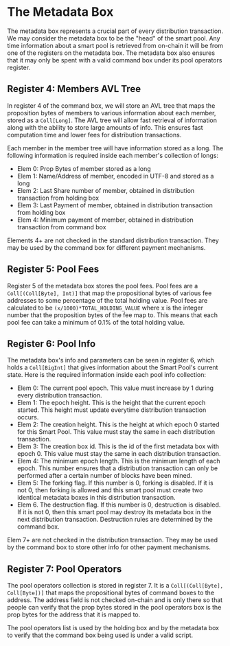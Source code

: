 # The Metadata Box

The metadata box represents a crucial part of every distribution transaction. We may consider the metadata
box to be the "head" of the smart pool. Any time information about a smart pool is retrieved from on-chain
it will be from one of the registers on the metadata box. The metadata box also ensures that it may only 
be spent with a valid command box under its pool operators register.

## Register 4: Members AVL Tree
In register 4 of the command box, we will store an AVL tree that maps the proposition bytes of members
to various information about each member, stored as a `Coll[Long]`. The AVL tree will allow fast retrieval of information along with
the ability to store large amounts of info. This ensures fast computation time and lower fees for distribution
transactions.

Each member in the member tree will have information stored as a long. The following information is required
inside each member's collection of longs:
- Elem 0: Prop Bytes of member stored as a long
- Elem 1: Name/Address of member, encoded in UTF-8 and stored as a long
- Elem 2: Last Share number of member, obtained in distribution transaction from holding box
- Elem 3: Last Payment of member, obtained in distribution transaction from holding box
- Elem 4: Minimum payment of member, obtained in distribution transaction from command box

Elements 4+ are not checked in the standard distribution transaction. They may be used by the command
box for different payment mechanisms.

## Register 5: Pool Fees
Register 5 of the metadata box stores the pool fees. Pool fees are a `Coll[(Coll[Byte], Int)]` that map
the propositional bytes of various fee addresses to some percentage of the total holding value. Pool fees
are calculated to be `(x/1000)*TOTAL_HOLDING_VALUE` where x is the integer number that the proposition
bytes of the fee map to. This means that each pool fee can take a minimum of 0.1% of the total holding value.

## Register 6: Pool Info
The metadata box's info and parameters can be seen in register 6, which holds a `Coll[BigInt]` that gives
information about the Smart Pool's current state. Here is the required information inside each pool info
collection:
- Elem 0: The current pool epoch. This value must increase by 1 during every distribution transaction.
- Elem 1: The epoch height. This is the height that the current epoch started. This height must update everytime
distribution transaction occurs.
- Elem 2: The creation height. This is the height at which epoch 0 started for this Smart Pool. This value
must stay the same in each distribution transaction.
- Elem 3: The creation box id. This is the id of the first metadata box with epoch 0. This value
must stay the same in each distribution transaction.
- Elem 4: The minimum epoch length. This is the minimum length of each epoch. This number ensures that a
distribution transaction can only be performed after a certain number of blocks have been mined.
- Elem 5: The forking flag. If this number is 0, forking is disabled. If it is not 0, then forking is allowed
and this smart pool must create two identical metadata boxes in this distribution transaction.
- Elem 6. The destruction flag. If this number is 0, destruction is disabled. If it is not 0, then this
smart pool may destroy its metadata box in the next distribution transaction. Destruction rules are
determined by the command box.

Elem 7+ are not checked in the distribution transaction. They may be used by the command box to store
other info for other payment mechanisms.

## Register 7: Pool Operators
The pool operators collection is stored in register 7. It is a `Coll[(Coll[Byte], Coll[Byte])]` that maps
the propositional bytes of command boxes to the address. The address field is not checked on-chain and is
only there so that people can verify that the prop bytes stored in the pool operators box is the prop
bytes for the address that it is mapped to.

The pool operators list is used by the holding box and by the metadata box to verify that the command box
being used is under a valid script. 